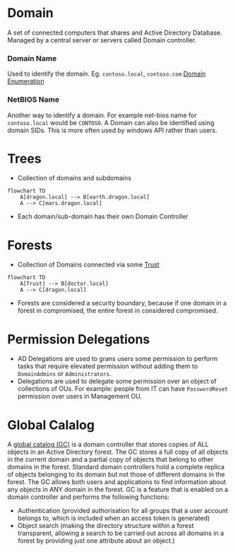 # Domain
A set of connected computers that shares and Active Directory Database. Managed by a central server or servers called Domain controller.
### Domain Name
Used to identify the domain.
Eg. `contoso.local`, `contoso.com`
[Domain Enumeration](Domain.md)
### NetBIOS Name
Another way to identify a domain. For example net-bios name for `contoso.local` would be `CONTOSO`. 
A Domain can also be identified using domain SIDs. This is more often used by windows API rather than users.
# Trees
- Collection of domains and subdomains
```mermaid
flowchart TD
	A[dragon.local] --> B[earth.dragon.local]
	A --> C[mars.dragon.local]
```
- Each domain/sub-domain has their own Domain Controller

# Forests
- Collection of Domains connected via some [Trust](TechLexicon/Penetration%20Testing/Exploitation/Active%20Directory/Domain%20Enumeration/Powershell/Trusts.md)
```mermaid
flowchart TD
	A[Trust] --> B[doctor.local]
	A --> C[dragon.local]
```
- Forests are considered a security boundary, because if one domain in a forest in compromised, the entire forest in considered compromised.
# Permission Delegations
- AD Delegations are used to grans users some permission to perform tasks that require elevated permission without adding them to `DomainAdmins` or `Administrators`.
- Delegations are used to delegate some permission over an object of collections of OUs. For example: people from IT can have `PasswordReset` permission over users in Management OU.

# Global Calalog
A [global catalog (GC)](https://docs.microsoft.com/en-us/windows/win32/ad/global-catalog) is a domain controller that stores copies of ALL objects in an Active Directory forest. The GC stores a full copy of all objects in the current domain and a partial copy of objects that belong to other domains in the forest. Standard domain controllers hold a complete replica of objects belonging to its domain but not those of different domains in the forest. The GC allows both users and applications to find information about any objects in ANY domain in the forest. GC is a feature that is enabled on a domain controller and performs the following functions:

- Authentication (provided authorisation for all groups that a user account belongs to, which is included when an access token is generated)
- Object search (making the directory structure within a forest transparent, allowing a search to be carried out across all domains in a forest by providing just one attribute about an object.)